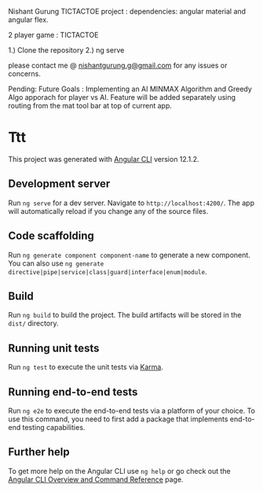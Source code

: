 Nishant Gurung TICTACTOE project : dependencies: angular material and angular flex. 

2 player game : TICTACTOE

1.) Clone the repository
2.) ng serve

please contact me @ nishantgurung.g@gmail.com for any issues or concerns.

Pending: Future Goals : Implementing an AI MINMAX Algorithm and Greedy Algo apporach for player vs AI. Feature will be added separately using routing from the mat tool bar at top of current app.


# Ttt

This project was generated with [Angular CLI](https://github.com/angular/angular-cli) version 12.1.2.

## Development server

Run `ng serve` for a dev server. Navigate to `http://localhost:4200/`. The app will automatically reload if you change any of the source files.

## Code scaffolding

Run `ng generate component component-name` to generate a new component. You can also use `ng generate directive|pipe|service|class|guard|interface|enum|module`.

## Build

Run `ng build` to build the project. The build artifacts will be stored in the `dist/` directory.

## Running unit tests

Run `ng test` to execute the unit tests via [Karma](https://karma-runner.github.io).

## Running end-to-end tests

Run `ng e2e` to execute the end-to-end tests via a platform of your choice. To use this command, you need to first add a package that implements end-to-end testing capabilities.

## Further help

To get more help on the Angular CLI use `ng help` or go check out the [Angular CLI Overview and Command Reference](https://angular.io/cli) page.
